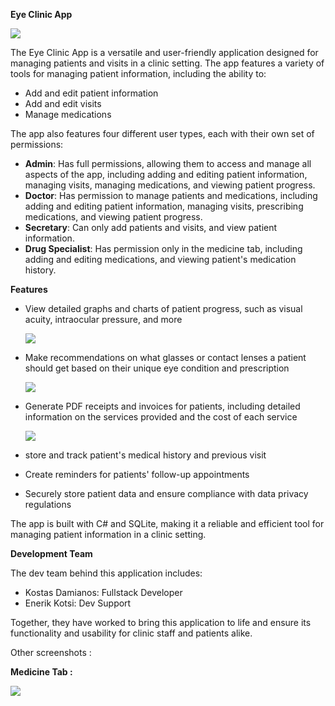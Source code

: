 **Eye Clinic App**

![]([https://prnt.sc/ovQDuJft56Oh](https://img001.prntscr.com/file/img001/K4nuMs1iR9OKzvzAUtYgVA.png))

The Eye Clinic App is a versatile and user-friendly application designed for managing patients and visits in a clinic setting. The app features a variety of tools for managing patient information, including the ability to:

-   Add and edit patient information
-   Add and edit visits
-   Manage medications

The app also features four different user types, each with their own set of permissions:

-   **Admin**: Has full permissions, allowing them to access and manage all aspects of the app, including adding and editing patient information, managing visits, managing medications, and viewing patient progress.
-   **Doctor**: Has permission to manage patients and medications, including adding and editing patient information, managing visits, prescribing medications, and viewing patient progress.
-   **Secretary**: Can only add patients and visits, and view patient information.
-   **Drug Specialist**: Has permission only in the medicine tab, including adding and editing medications, and viewing patient's medication history.

**Features**

-   View detailed graphs and charts of patient progress, such as visual acuity, intraocular pressure, and more

    ![](media/065ddd93b679b598cd613e973ee09e53.png)

-   Make recommendations on what glasses or contact lenses a patient should get based on their unique eye condition and prescription

    ![](media/c3c0e33b5cee6f9d7c302d4ac1b95af2.png)

-   Generate PDF receipts and invoices for patients, including detailed information on the services provided and the cost of each service

    ![](media/a3891161a1bcd63853f3d068f817127a.png)

-   store and track patient's medical history and previous visit
-   Create reminders for patients' follow-up appointments
-   Securely store patient data and ensure compliance with data privacy regulations

The app is built with C\# and SQLite, making it a reliable and efficient tool for managing patient information in a clinic setting.

**Development Team**

The dev team behind this application includes:

-   Kostas Damianos: Fullstack Developer
-   Enerik Kotsi: Dev Support

Together, they have worked to bring this application to life and ensure its functionality and usability for clinic staff and patients alike.

Other screenshots :

**Medicine Tab :**

![](media/8d363efbad98511e9756b124d0075aa3.png)
